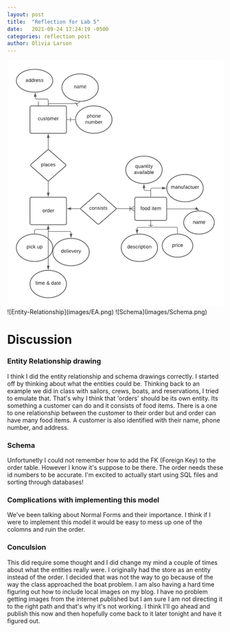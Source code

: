 ```yaml
---
layout: post
title:  "Reflection for Lab 5"
date:   2021-09-24 17:24:19 -0500
categories: reflection post
author: Olivia Larson
---
```

<img src ="images/EA.png" alt="Entity Relationship">
![Entity-Relationship](images/EA.png)
![Schema](images/Schema.png)

# Discussion

### Entity Relationship drawing
I think I did the entity relationship and schema drawings correctly. I started off by thinking about what the entities could be. Thinking back to an example we did in class with sailors, crews, boats, and reservations, I tried to emulate that. That's why I think that 'orders' should be its own entity. Its something a customer can do and it consists of food items. There is a one to one relationship between the customer to their order but and order can have many food items. A customer is also identified with their name, phone number, and address.

### Schema
Unfortunetly I could not remember how to add the FK (Foreign Key) to the order table. However I know it's suppose to be there. The order needs these id numbers to be accurate. I'm excited to actually start using SQL files and sorting through databases!

### Complications with implementing this model
We've been talking about Normal Forms and their importance. I think if I were to implement this model it would be easy to mess up one of the colomns and ruin the order.

### Conculsion
This did require some thought and I did change my mind a couple of times about what the entities really were. I originally had the store as an entity instead of the order. I decided that was not the way to go because of the way the class approached the boat problem. I am also having a hard time figuring out how to include local images on my blog. I have no problem getting images from the internet published but I am sure I am not directing it to the right path and that's why it's not working. I think I'll go ahead and publish this now and then hopefully come back to it later tonight and have it figured out.

